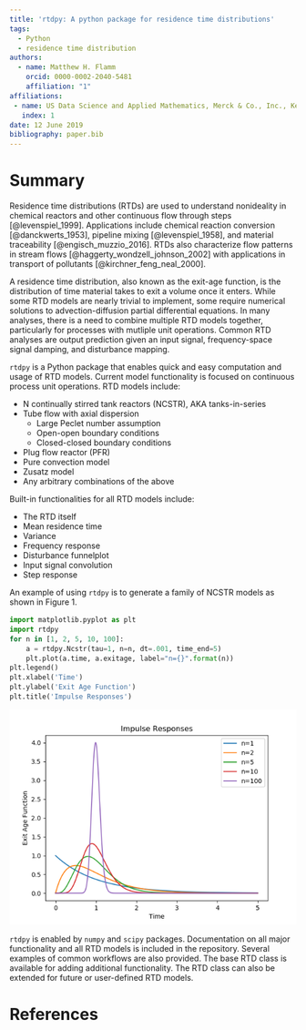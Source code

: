 ```yaml
---
title: 'rtdpy: A python package for residence time distributions'
tags:
  - Python
  - residence time distribution
authors:
  - name: Matthew H. Flamm
    orcid: 0000-0002-2040-5481
    affiliation: "1"
affiliations:
 - name: US Data Science and Applied Mathematics, Merck & Co., Inc., Kenilworth, NJ, USA
   index: 1
date: 12 June 2019
bibliography: paper.bib
---
```


# Summary

Residence time distributions (RTDs) are used to understand nonideality in chemical
reactors and other continuous flow through steps [@levenspiel_1999]. Applications
include chemical reaction conversion [@danckwerts_1953], pipeline mixing
[@levenspiel_1958], and material traceability [@engisch_muzzio_2016]. RTDs also
characterize flow patterns in stream flows [@haggerty_wondzell_johnson_2002] with
applications in transport of pollutants [@kirchner_feng_neal_2000].

A residence time distribution, also known as the exit-age function, is the
distribution of time material takes to exit a volume once it enters. While
some RTD models are nearly trivial to implement, some require numerical
solutions to advection-diffusion partial differential equations. In many analyses, 
there is a need to combine multiple RTD models together, particularly for processes with
mutliple unit operations. Common RTD analyses are output prediction given an
input signal, frequency-space signal damping, and disturbance mapping.

``rtdpy`` is a Python package that enables quick and easy computation and usage
of RTD models. Current model functionality is focused on continuous process
unit operations. RTD models include:

* N continually stirred tank reactors (NCSTR), AKA tanks-in-series
* Tube flow with axial dispersion
  * Large Peclet number assumption
  * Open-open boundary conditions
  * Closed-closed boundary conditions
* Plug flow reactor (PFR)
* Pure convection model
* Zusatz model
* Any arbitrary combinations of the above

Built-in functionalities for all RTD models include:

* The RTD itself
* Mean residence time
* Variance
* Frequency response
* Disturbance funnelplot
* Input signal convolution
* Step response

An example of using ``rtdpy`` is to generate a family of NCSTR models as shown in Figure 1.

```python
import matplotlib.pyplot as plt
import rtdpy
for n in [1, 2, 5, 10, 100]:
    a = rtdpy.Ncstr(tau=1, n=n, dt=.001, time_end=5)
    plt.plot(a.time, a.exitage, label="n={}".format(n))
plt.legend()
plt.xlabel('Time')
plt.ylabel('Exit Age Function')
plt.title('Impulse Responses')
```

![Family of NCSTR models.](../images/ncstr.png?raw=true "N-Cstr RTDs")

``rtdpy`` is enabled by ``numpy`` and ``scipy`` packages. Documentation on all
major functionality and all RTD models is included in the repository. Several
examples of common workflows are also provided. The base RTD class is available
for adding additional functionality. The RTD class can also be extended for
future or user-defined RTD models.

# References
